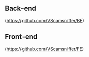 ## Back-end
(<https://github.com/VScamsniffer/BE>)


## Front-end
(<https://github.com/VScamsniffer/FE>)
